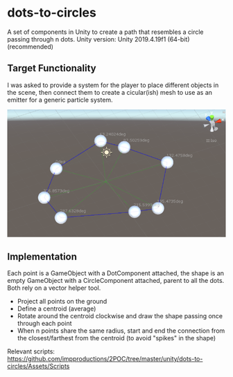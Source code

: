 # dots-to-circles
A set of components in Unity to create a path that resembles a circle passing through n dots.
Unity version: Unity 2019.4.19f1 (64-bit) (recommended)

## Target Functionality
I was asked to provide a system for the player to place different objects in the scene, then connect them to create a cicular(ish) mesh to use as an emitter for a generic particle system.

![circle example](./circlepath.png)

## Implementation
Each point is a GameObject with a DotComponent attached, the shape is an empty GameObject with a CircleComponent attached, parent to all the dots. Both rely on a vector helper tool.

- Project all points on the ground
- Define a centroid (average)
- Rotate around the centroid clockwise and draw the shape passing once through each point
- When n points share the same radius, start and end the connection from the closest/farthest from the centroid (to avoid "spikes" in the shape)

Relevant scripts: https://github.com/impproductions/2POC/tree/master/unity/dots-to-circles/Assets/Scripts
